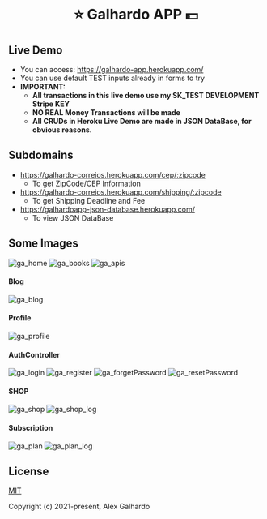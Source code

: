 <br>
<h1 align="center">⭐ Galhardo APP 💵</h1>

## Live Demo
- You can access: https://galhardo-app.herokuapp.com/
- You can use default TEST inputs already in forms to try 
- **IMPORTANT:**
   - **All transactions in this live demo use my SK_TEST DEVELOPMENT Stripe KEY**
   - **NO REAL Money Transactions will be made**
   - **All CRUDs in Heroku Live Demo are made in JSON DataBase, for obvious reasons.**

## Subdomains
- https://galhardo-correios.herokuapp.com/cep/:zipcode
   - To get ZipCode/CEP Information
- https://galhardo-correios.herokuapp.com/shipping/:zipcode
   - To get Shipping Deadline and Fee
- https://galhardoapp-json-database.herokuapp.com/
   - To view JSON DataBase


## Some Images

![ga_home](https://user-images.githubusercontent.com/19540357/128587419-1f95ebb8-549e-4e5f-a559-97c9e55de9f1.png)
![ga_books](https://user-images.githubusercontent.com/19540357/128587418-a588b944-a80b-4d90-be09-3311565ba37e.png)
![ga_apis](https://user-images.githubusercontent.com/19540357/128446084-8275f37f-9f69-4123-ad80-505e42941627.png)

#### Blog
![ga_blog](https://user-images.githubusercontent.com/19540357/128587416-fd0285db-527f-4414-a1c4-412b9dd3b860.png)

#### Profile
![ga_profile](https://user-images.githubusercontent.com/19540357/128587414-3f6562c7-cc9a-4b8e-95e2-34b8676db1c1.png)

#### AuthController
![ga_login](https://user-images.githubusercontent.com/19540357/128446082-32d21dda-9794-428d-a8f2-f6f6475aced7.png)
![ga_register](https://user-images.githubusercontent.com/19540357/128446078-671db5e9-064c-4458-941f-a6cf15e39d49.png)
![ga_forgetPassword](https://user-images.githubusercontent.com/19540357/128446079-b6fc9f98-ea0f-4906-8d85-c581b554dee3.png)
![ga_resetPassword](https://user-images.githubusercontent.com/19540357/128446080-afa13a81-34be-4a74-9b8d-3cbc8688e0eb.png)

#### SHOP
![ga_shop](https://user-images.githubusercontent.com/19540357/128587398-a6e9fdec-c72e-423a-a1a0-5cdb6e07921e.png)
![ga_shop_log](https://user-images.githubusercontent.com/19540357/128587396-0b7c8e8a-ae47-48dd-b8bb-b88d6eec4de2.png)

#### Subscription
![ga_plan](https://user-images.githubusercontent.com/19540357/128587392-f09bd906-5653-4902-ae6e-db9f8dc6ba75.png)
![ga_plan_log](https://user-images.githubusercontent.com/19540357/128587394-7bccd58e-9781-4cbb-a7fb-ca4507568147.png)


## License

[MIT](http://opensource.org/licenses/MIT)

Copyright (c) 2021-present, Alex Galhardo
